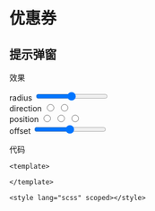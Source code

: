 # 优惠券


## 提示弹窗
效果

<div class="a-bg-red a-w-200 a-h-200" style="-webkit-mask-image: radial-gradient(circle at 38px 0px, transparent 38px, red 38.5px);
-webkit-mask-position: -38px;"></div>

  <div class="">
    <div class="a-bg-red">
      <div class="a-w-200 a-h-200" :style="style"></div>
    </div>
    <div class="side">
      <div class="item">
        <span class="name">radius</span>
        <input type="range" v-model="state.radius" :data-tips="state.radius+'px'" :style="{'--percent':state.radius / max.radius}" :max="max.radius"/>
      </div>
      <div class="item">
        <span class="name">direction</span>
        <label class="radio" data-tips="horizontal"><input type="radio" name="dir" value="horizontal" v-model="state.direction" /></label>
        <label class="radio" data-tips="vertical"><input type="radio" name="dir" value="vertical" v-model="state.direction" /></label>
      </div>
      <div class="item" :direction="state.direction">
        <span class="name">position</span>
        <label class="radio" :data-tips="state.direction=='vertical'?'left':'top'"><input type="radio" name="pos" value="start" v-model="state.position"/></label>
        <label class="radio" data-tips="center"><input type="radio" name="pos" value="center" v-model="state.position"/></label>
        <label class="radio" :data-tips="state.direction=='vertical'?'right':'bottom'"><input type="radio" name="pos" value="end" v-model="state.position"/></label>
      </div>
      <div class="item" v-show="state.position!=='center'">
        <span class="name">offset</span>
        <input type="range" v-model="state.offset" :data-tips="state.offset+'px'" :style="{'--percent':state.offset / max.offset}" :max="max.offset" />
      </div>
    </div>
  </div>

<script setup>
import { ref, reactive, computed, onMounted } from 'vue'

const state = reactive({ 
  radius: 10,
  direction: 'vertical',
  position: 'start',
  offset: 50,
  width: 200,
  height: 200
})

const style = computed(() => {
  const offset = state.position==='center'?'50%':state.offset+'px';
  const position = `${state.direction==='horizontal'?'':'0 '}${state.position==='end'?'':'-'}${state.radius}px`;
  return {
    '-webkit-mask-image': `radial-gradient(circle at ${state.position==='end'?'right ':''}${state.direction==='horizontal'? state.radius+'px':offset} ${state.position==='end'?'bottom ':''}${state.direction==='horizontal'?offset:state.radius+'px'}, transparent ${state.radius}px, red ${state.radius}.5px)`,
    '-webkit-mask-position': position,
  }
})

// const card = ref(null);

// onMounted(()=>{
//   const { width, height} = card.value.getBoundingClientRect();
//   state.width = width;
//   state.height = height;
// })

const max = computed(() => {
  return {
    radius: Math.min(state.width, state.height) / 2,
    offset: state.direction==='horizontal'? state.height / 2 : state.width / 2
  }
})

</script>
 
代码

```vue
<template>

</template>

<style lang="scss" scoped></style>
```
